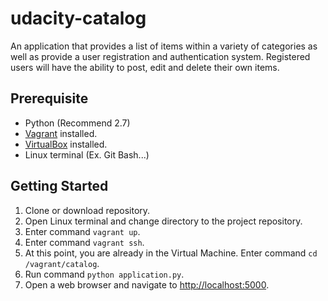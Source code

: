 # udacity-catalog
An application that provides a list of items within a variety of categories as well as provide a user registration and authentication system. Registered users will have the ability to post, edit and delete their own items.

## Prerequisite
-   Python (Recommend 2.7)
-   [Vagrant](https://www.vagrantup.com/) installed.
-   [VirtualBox](https://www.virtualbox.org/wiki/Downloads) installed.
-   Linux terminal (Ex. Git Bash...)

## Getting Started
1.  Clone or download repository.
2.  Open Linux terminal and change directory to the project repository.
3.  Enter command `vagrant up`.
4.  Enter command `vagrant ssh`.
5.  At this point, you are already in the Virtual Machine. Enter command `cd /vagrant/catalog`.
6.  Run command `python application.py`.
7.  Open a web browser and navigate to [http://localhost:5000](http://localhost:5000).
